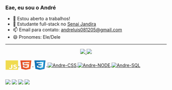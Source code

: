 ### Eae, eu sou o André

- 🔭 Estou aberto a trabalhos!
- 🌱 Estudante full-stack no [Senai Jandira](https://jandira.sp.senai.br)
- 📫 Email para contato: andreluis081205@gmail.com
- 😄 Pronomes: Ele/Dele
---
<div align="center">
  <a href="https://github.com/AndreLuisConstanino">
  <img height="180em" src="https://github-readme-stats.vercel.app/api?username=AndreLuisConstantino&show_icons=true&theme=tokyonight&include_all_commits=true&count_private=true"/>
  <img height="180em" src="https://github-readme-stats.vercel.app/api/top-langs/?username=AndreLuisConstantino&layout=compact&langs_count=7&theme=tokyonight"/>
</div>
<div style="display: inline_block"><br>
  <img align="center" alt="Andre-Js" height="30" width="40" src="https://raw.githubusercontent.com/devicons/devicon/master/icons/javascript/javascript-plain.svg">
  <img align="center" alt="Andre-HTML" height="30" width="40" src="https://raw.githubusercontent.com/devicons/devicon/master/icons/html5/html5-original.svg">
  <img align="center" alt="Andre-CSS" height="30" width="40" src="https://raw.githubusercontent.com/devicons/devicon/master/icons/css3/css3-original.svg">
  <img align="center" alt="Andre-CSS" height="30" width="40" src="https://cdn.jsdelivr.net/gh/devicons/devicon/icons/java/java-original.svg">
  <img align="center" alt="Andre-NODE" height="30 width="40" src="https://cdn.jsdelivr.net/gh/devicons/devicon/icons/nodejs/nodejs-original.svg">
  <img align="center" alt="Andre-SQL" height="30 width="40" src="https://cdn.jsdelivr.net/gh/devicons/devicon/icons/mysql/mysql-original.svg"/>
</div>
  
  ##
 
<div> 
  <a href="https://instagram.com/rafaballerini" target="_blank"><img src="https://img.shields.io/badge/-Instagram-%23E4405F?style=for-the-badge&logo=instagram&logoColor=white" target="_blank"></a>
  <a href = "mailto:andreluis081205@gmail.com"><img src="https://img.shields.io/badge/-Gmail-%23333?style=for-the-badge&logo=gmail&logoColor=white" target="_blank"></a>
  <a href="https://www.linkedin.com/in/andré-luiz-constantino-4b779124a/" target="_blank"><img src="https://img.shields.io/badge/-LinkedIn-%230077B5?style=for-the-badge&logo=linkedin&logoColor=white" target="_blank"></a> 
  <a href"https://twitter.com/andrezincre" target="_blank"><img src="https://img.shields.io/badge/Twitter-1DA1F2?style=for-the-badge&logo=twitter&logoColor=white"></a>
</div>  


 
